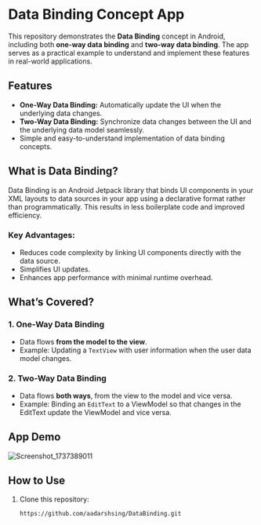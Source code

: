# Data Binding Concept App  

This repository demonstrates the **Data Binding** concept in Android, including both **one-way data binding** and **two-way data binding**. The app serves as a practical example to understand and implement these features in real-world applications.  

## Features  
- **One-Way Data Binding:** Automatically update the UI when the underlying data changes.  
- **Two-Way Data Binding:** Synchronize data changes between the UI and the underlying data model seamlessly.  
- Simple and easy-to-understand implementation of data binding concepts.  

## What is Data Binding?  
Data Binding is an Android Jetpack library that binds UI components in your XML layouts to data sources in your app using a declarative format rather than programmatically. This results in less boilerplate code and improved efficiency.  

### Key Advantages:  
- Reduces code complexity by linking UI components directly with the data source.  
- Simplifies UI updates.  
- Enhances app performance with minimal runtime overhead.  

## What’s Covered?  
### 1. **One-Way Data Binding**  
- Data flows **from the model to the view**.  
- Example: Updating a `TextView` with user information when the user data model changes.  

### 2. **Two-Way Data Binding**  
- Data flows **both ways**, from the view to the model and vice versa.  
- Example: Binding an `EditText` to a ViewModel so that changes in the EditText update the ViewModel and vice versa.  

## App Demo  
![Screenshot_1737389011](https://github.com/user-attachments/assets/1e89a145-96ad-456a-a3c1-5dd45dcae262)
 

## How to Use  
1. Clone this repository:  
   ```bash  
   https://github.com/aadarshsing/DataBinding.git

